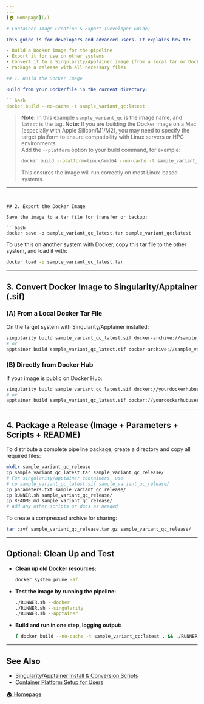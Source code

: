 ```yaml
---
---
[🏠 Homepage](/)

# Container Image Creation & Export (Developer Guide)

This guide is for developers and advanced users. It explains how to:

- Build a Docker image for the pipeline
- Export it for use on other systems
- Convert it to a Singularity/Apptainer image (from a local tar or Docker Hub)
- Package a release with all necessary files

## 1. Build the Docker Image

Build from your Dockerfile in the current directory:

```bash
docker build --no-cache -t sample_variant_qc:latest .
```

> **Note:** In this example `sample_variant_qc` is the image name, and `latest` is the tag.
> **Note:** If you are building the Docker image on a Mac (especially with Apple Silicon/M1/M2), you may need to specify the target platform to ensure compatibility with Linux servers or HPC environments.  
> Add the `--platform` option to your build command, for example:
>
> ```bash
> docker build --platform=linux/amd64 --no-cache -t sample_variant_qc:latest .
> ```
>
> This ensures the image will run correctly on most Linux-based systems.

---
```


## 2. Export the Docker Image

Save the image to a tar file for transfer or backup:

```bash
docker save -o sample_variant_qc_latest.tar sample_variant_qc:latest
```

To use this on another system with Docker, copy this tar file to the other system, and load it with:

```bash
docker load -i sample_variant_qc_latest.tar
```

---

## 3. Convert Docker Image to Singularity/Apptainer (.sif)

### (A) From a Local Docker Tar File

On the target system with Singularity/Apptainer installed:

```bash
singularity build sample_variant_qc_latest.sif docker-archive://sample_variant_qc_latest.tar
# or
apptainer build sample_variant_qc_latest.sif docker-archive://sample_variant_qc_latest.tar
```

### (B) Directly from Docker Hub

If your image is public on Docker Hub:

```bash
singularity build sample_variant_qc_latest.sif docker://yourdockerhubuser/sample_variant_qc:latest
# or
apptainer build sample_variant_qc_latest.sif docker://yourdockerhubuser/sample_variant_qc:latest
```

---

## 4. Package a Release (Image + Parameters + Scripts + README)

To distribute a complete pipeline package, create a directory and copy all required files:

```bash
mkdir sample_variant_qc_release
cp sample_variant_qc_latest.tar sample_variant_qc_release/
# For singularity/apptainer containers, use
# cp sample_variant_qc_latest.sif sample_variant_qc_release/
cp parameters.txt sample_variant_qc_release/
cp RUNNER.sh sample_variant_qc_release/
cp README.md sample_variant_qc_release/
# Add any other scripts or docs as needed
```

To create a compressed archive for sharing:

```bash
tar czvf sample_variant_qc_release.tar.gz sample_variant_qc_release/
```

---

## Optional: Clean Up and Test

- **Clean up old Docker resources:**

  ```bash
  docker system prune -af
  ```

- **Test the image by running the pipeline:**

  ```bash
  ./RUNNER.sh --docker
  ./RUNNER.sh --singularity
  ./RUNNER.sh --apptainer
  ```

- **Build and run in one step, logging output:**

  ```bash
  { docker build --no-cache -t sample_variant_qc:latest . && ./RUNNER.sh --docker; } 2>&1 | tee docker_build_and_run.log
  ```

---

## See Also

- [Singularity/Apptainer Install & Conversion Scripts](containerization/singularity_install.md)
- [Container Platform Setup for Users](containerization/container_install.md)

[🏠 Homepage](/)
